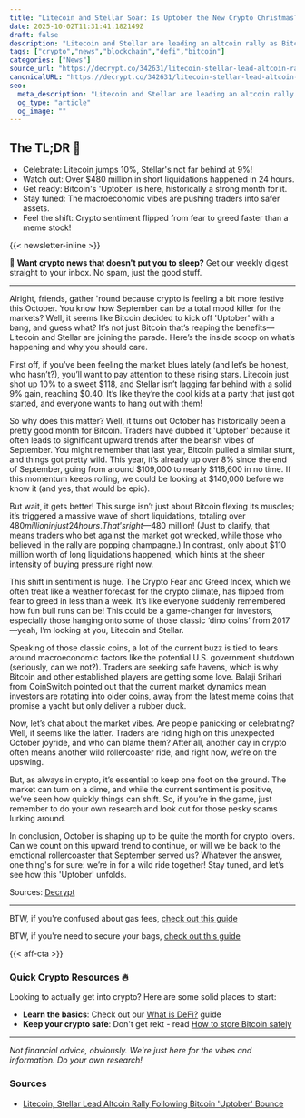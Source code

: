 ```yaml
---
title: "Litecoin and Stellar Soar: Is Uptober the New Crypto Christmas?"
date: 2025-10-02T11:31:41.182149Z
draft: false
description: "Litecoin and Stellar are leading an altcoin rally as Bitcoin's 'Uptober' kicks off. Explore the crypto buzz and what it means for you."
tags: ["crypto","news","blockchain","defi","bitcoin"]
categories: ["News"]
source_url: "https://decrypt.co/342631/litecoin-stellar-lead-altcoin-rally-bitcoin-uptober-bounce"
canonicalURL: "https://decrypt.co/342631/litecoin-stellar-lead-altcoin-rally-bitcoin-uptober-bounce"
seo:
  meta_description: "Litecoin and Stellar are leading an altcoin rally as Bitcoin's 'Uptober' kicks off. Explore the crypto buzz and what it means for you."
  og_type: "article"
  og_image: ""
---
```


## The TL;DR 📝

- Celebrate: Litecoin jumps 10%, Stellar's not far behind at 9%!
- Watch out: Over $480 million in short liquidations happened in 24 hours.
- Get ready: Bitcoin's 'Uptober' is here, historically a strong month for it.
- Stay tuned: The macroeconomic vibes are pushing traders into safer assets.
- Feel the shift: Crypto sentiment flipped from fear to greed faster than a meme stock!

{{< newsletter-inline >}}

📧 **Want crypto news that doesn't put you to sleep?** Get our weekly digest straight to your inbox. No spam, just the good stuff.

---

Alright, friends, gather 'round because crypto is feeling a bit more festive this October. You know how September can be a total mood killer for the markets? Well, it seems like Bitcoin decided to kick off 'Uptober' with a bang, and guess what? It’s not just Bitcoin that’s reaping the benefits—Litecoin and Stellar are joining the parade. Here’s the inside scoop on what’s happening and why you should care.

First off, if you’ve been feeling the market blues lately (and let’s be honest, who hasn’t?), you’ll want to pay attention to these rising stars. Litecoin just shot up 10% to a sweet $118, and Stellar isn’t lagging far behind with a solid 9% gain, reaching $0.40. It’s like they’re the cool kids at a party that just got started, and everyone wants to hang out with them!

So why does this matter? Well, it turns out October has historically been a pretty good month for Bitcoin. Traders have dubbed it 'Uptober' because it often leads to significant upward trends after the bearish vibes of September. You might remember that last year, Bitcoin pulled a similar stunt, and things got pretty wild. This year, it’s already up over 8% since the end of September, going from around $109,000 to nearly $118,600 in no time. If this momentum keeps rolling, we could be looking at $140,000 before we know it (and yes, that would be epic).

But wait, it gets better! This surge isn’t just about Bitcoin flexing its muscles; it’s triggered a massive wave of short liquidations, totaling over $480 million in just 24 hours. That’s right—$480 million! (Just to clarify, that means traders who bet against the market got wrecked, while those who believed in the rally are popping champagne.) In contrast, only about $110 million worth of long liquidations happened, which hints at the sheer intensity of buying pressure right now.

This shift in sentiment is huge. The Crypto Fear and Greed Index, which we often treat like a weather forecast for the crypto climate, has flipped from fear to greed in less than a week. It’s like everyone suddenly remembered how fun bull runs can be! This could be a game-changer for investors, especially those hanging onto some of those classic ‘dino coins’ from 2017—yeah, I’m looking at you, Litecoin and Stellar.

Speaking of those classic coins, a lot of the current buzz is tied to fears around macroeconomic factors like the potential U.S. government shutdown (seriously, can we not?). Traders are seeking safe havens, which is why Bitcoin and other established players are getting some love. Balaji Srihari from CoinSwitch pointed out that the current market dynamics mean investors are rotating into older coins, away from the latest meme coins that promise a yacht but only deliver a rubber duck.

Now, let’s chat about the market vibes. Are people panicking or celebrating? Well, it seems like the latter. Traders are riding high on this unexpected October joyride, and who can blame them? After all, another day in crypto often means another wild rollercoaster ride, and right now, we’re on the upswing.

But, as always in crypto, it’s essential to keep one foot on the ground. The market can turn on a dime, and while the current sentiment is positive, we’ve seen how quickly things can shift. So, if you’re in the game, just remember to do your own research and look out for those pesky scams lurking around.

In conclusion, October is shaping up to be quite the month for crypto lovers. Can we count on this upward trend to continue, or will we be back to the emotional rollercoaster that September served us? Whatever the answer, one thing's for sure: we’re in for a wild ride together! Stay tuned, and let’s see how this 'Uptober' unfolds.

Sources: [Decrypt](https://decrypt.co/342631/litecoin-stellar-lead-altcoin-rally-bitcoin-uptober-bounce)

---

BTW, if you're confused about gas fees, [check out this guide](/pages/ethereum-gas-fees-guide/)

BTW, if you're need to secure your bags, [check out this guide](/pages/how-to-store-bitcoin-safely/)

{{< aff-cta >}}

### Quick Crypto Resources 🔥

Looking to actually get into crypto? Here are some solid places to start:
- **Learn the basics**: Check out our [What is DeFi?](/pages/what-is-defi/) guide
- **Keep your crypto safe**: Don't get rekt - read [How to store Bitcoin safely](/pages/how-to-store-bitcoin-safely/)


---

_Not financial advice, obviously. We're just here for the vibes and information. Do your own research!_

### Sources
- [Litecoin, Stellar Lead Altcoin Rally Following Bitcoin 'Uptober' Bounce](https://decrypt.co/342631/litecoin-stellar-lead-altcoin-rally-bitcoin-uptober-bounce)

